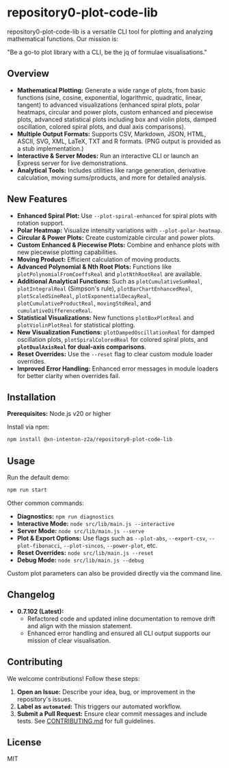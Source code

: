 # repository0-plot-code-lib

repository0-plot-code-lib is a versatile CLI tool for plotting and analyzing mathematical functions. Our mission is:

"Be a go-to plot library with a CLI, be the jq of formulae visualisations."

## Overview

- **Mathematical Plotting:** Generate a wide range of plots, from basic functions (sine, cosine, exponential, logarithmic, quadratic, linear, tangent) to advanced visualizations (enhanced spiral plots, polar heatmaps, circular and power plots, custom enhanced and piecewise plots, advanced statistical plots including box and violin plots, damped oscillation, colored spiral plots, and dual axis comparisons).
- **Multiple Output Formats:** Supports CSV, Markdown, JSON, HTML, ASCII, SVG, XML, LaTeX, TXT and R formats. (PNG output is provided as a stub implementation.)
- **Interactive & Server Modes:** Run an interactive CLI or launch an Express server for live demonstrations.
- **Analytical Tools:** Includes utilities like range generation, derivative calculation, moving sums/products, and more for detailed analysis.

## New Features

- **Enhanced Spiral Plot:** Use `--plot-spiral-enhanced` for spiral plots with rotation support.
- **Polar Heatmap:** Visualize intensity variations with `--plot-polar-heatmap`.
- **Circular & Power Plots:** Create customizable circular and power plots.
- **Custom Enhanced & Piecewise Plots:** Combine and enhance plots with new piecewise plotting capabilities.
- **Moving Product:** Efficient calculation of moving products.
- **Advanced Polynomial & Nth Root Plots:** Functions like `plotPolynomialFromCoeffsReal` and `plotNthRootReal` are available.
- **Additional Analytical Functions:** Such as `plotCumulativeSumReal`, `plotIntegralReal` (Simpson's rule), `plotBarChartEnhancedReal`, `plotScaledSineReal`, `plotExponentialDecayReal`, `plotCumulativeProductReal`, `movingStdReal`, and `cumulativeDifferenceReal`.
- **Statistical Visualizations:** New functions `plotBoxPlotReal` and `plotViolinPlotReal` for statistical plotting.
- **New Visualization Functions:** `plotDampedOscillationReal` for damped oscillation plots, `plotSpiralColoredReal` for colored spiral plots, and **`plotDualAxisReal` for dual-axis comparisons**.
- **Reset Overrides:** Use the `--reset` flag to clear custom module loader overrides.
- **Improved Error Handling:** Enhanced error messages in module loaders for better clarity when overrides fail.

## Installation

**Prerequisites:** Node.js v20 or higher

Install via npm:

```bash
npm install @xn-intenton-z2a/repository0-plot-code-lib
```

## Usage

Run the default demo:

```bash
npm run start
```

Other common commands:

- **Diagnostics:** `npm run diagnostics`
- **Interactive Mode:** `node src/lib/main.js --interactive`
- **Server Mode:** `node src/lib/main.js --serve`
- **Plot & Export Options:** Use flags such as `--plot-abs`, `--export-csv`, `--plot-fibonacci`, `--plot-sincos`, `--power-plot`, etc.
- **Reset Overrides:** `node src/lib/main.js --reset`
- **Debug Mode:** `node src/lib/main.js --debug`

Custom plot parameters can also be provided directly via the command line.

## Changelog

- **0.7.102 (Latest):**
  - Refactored code and updated inline documentation to remove drift and align with the mission statement.
  - Enhanced error handling and ensured all CLI output supports our mission of clear visualisation.

## Contributing

We welcome contributions! Follow these steps:

1. **Open an Issue:** Describe your idea, bug, or improvement in the repository's issues.
2. **Label as `automated`:** This triggers our automated workflow.
3. **Submit a Pull Request:** Ensure clear commit messages and include tests. See [CONTRIBUTING.md](./CONTRIBUTING.md) for full guidelines.

## License

MIT
